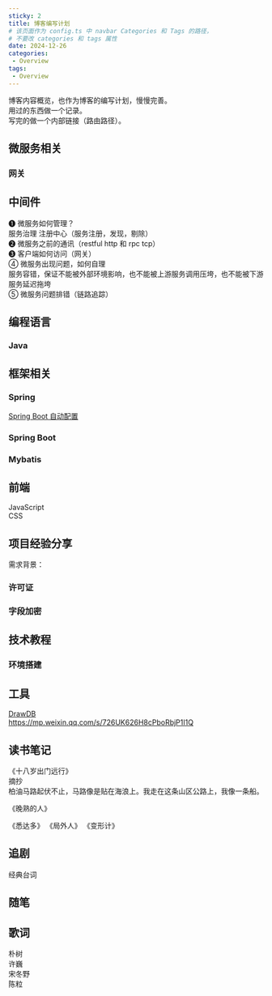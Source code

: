 ```yaml
---
sticky: 2
title: 博客编写计划
# 该页面作为 config.ts 中 navbar Categories 和 Tags 的路径，
# 不要改 categories 和 tags 属性
date: 2024-12-26
categories:
 - Overview
tags:
 - Overview
---
```


博客内容概览，也作为博客的编写计划，慢慢完善。  
用过的东西做一个记录。  
写完的做一个内部链接（路由路径）。


## 微服务相关
### 网关 

## 中间件

❶ 微服务如何管理？  
服务治理 注册中心（服务注册，发现，剔除）  
❷ 微服务之前的通讯（restful http 和 rpc tcp）  
❸ 客户端如何访问（网关）  
④ 微服务出现问题，如何自理  
服务容错，保证不能被外部环境影响，也不能被上游服务调用压垮，也不能被下游服务延迟拖垮  
⑤ 微服务问题排错（链路追踪）  





## 编程语言  

### Java

[//]: (Go)

[//]: (Python)

## 框架相关

### Spring
[Spring Boot 自动配置](/blogs/spring-boot/auto_configuration.md)
### Spring Boot

### Mybatis


## 前端

JavaScript  
CSS

## 项目经验分享  

需求背景：

### 许可证

### 字段加密

## 技术教程  
### 环境搭建

## 工具
[DrawDB](https://github.com/drawdb-io/drawdb)  
https://mp.weixin.qq.com/s/726UK626H8cPboRbjP1I1Q
## 读书笔记
《十八岁出门远行》  
摘抄  
柏油马路起伏不止，马路像是贴在海浪上。我走在这条山区公路上，我像一条船。

《晚熟的人》

《悉达多》
《局外人》
《变形计》

## 追剧
经典台词


## 随笔  


## 歌词
朴树  
许巍  
宋冬野  
陈粒  

